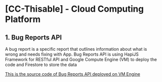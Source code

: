 # [CC-Thisable] - Cloud Computing Platform

##  1. Bug Reports API

A bug report is a specific report that outlines information about what is wrong and needs fixing with App. Bug Reports API is using HapiJS Framework for RESTful API and Google Compute Engine (VM) to deploy the code and Firestore to store the data

[This is the source code of Bug Reports API deployed on VM Engine](https://github.com/Thisable-Dev/cc-thisable/edit/main/bug-reports-v2/README.md)
